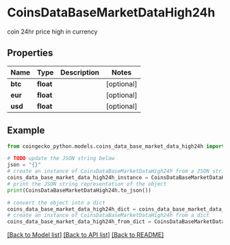 # CoinsDataBaseMarketDataHigh24h

coin 24hr price high in currency

## Properties

Name | Type | Description | Notes
------------ | ------------- | ------------- | -------------
**btc** | **float** |  | [optional] 
**eur** | **float** |  | [optional] 
**usd** | **float** |  | [optional] 

## Example

```python
from coingecko_python.models.coins_data_base_market_data_high24h import CoinsDataBaseMarketDataHigh24h

# TODO update the JSON string below
json = "{}"
# create an instance of CoinsDataBaseMarketDataHigh24h from a JSON string
coins_data_base_market_data_high24h_instance = CoinsDataBaseMarketDataHigh24h.from_json(json)
# print the JSON string representation of the object
print(CoinsDataBaseMarketDataHigh24h.to_json())

# convert the object into a dict
coins_data_base_market_data_high24h_dict = coins_data_base_market_data_high24h_instance.to_dict()
# create an instance of CoinsDataBaseMarketDataHigh24h from a dict
coins_data_base_market_data_high24h_from_dict = CoinsDataBaseMarketDataHigh24h.from_dict(coins_data_base_market_data_high24h_dict)
```
[[Back to Model list]](../README.md#documentation-for-models) [[Back to API list]](../README.md#documentation-for-api-endpoints) [[Back to README]](../README.md)


